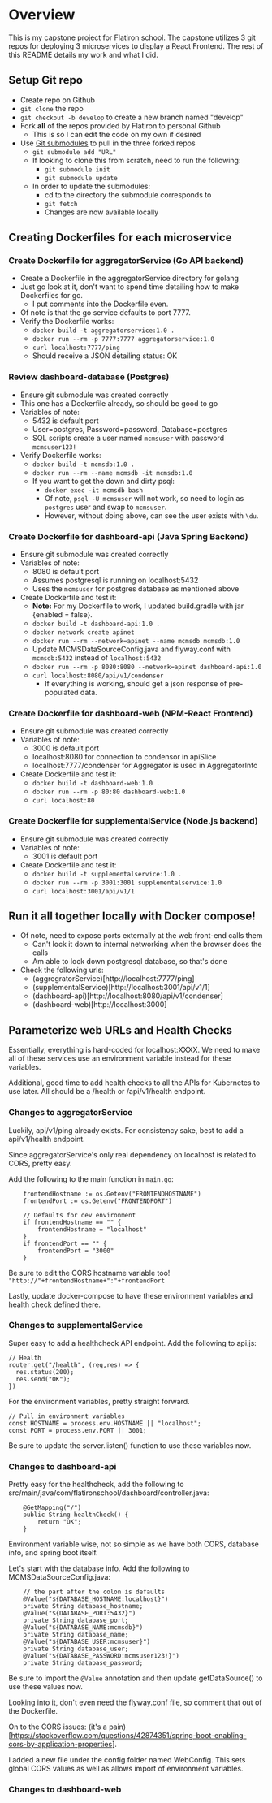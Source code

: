 # Overview

This is my capstone project for Flatiron school.
The capstone utilizes 3 git repos for deploying 3 microservices to display a React Frontend.
The rest of this README details my work and what I did.

## Setup Git repo

* Create repo on Github
* `git clone` the repo
* `git checkout -b develop` to create a new branch named "develop"
* Fork **all** of the repos provided by Flatiron to personal Github
    * This is so I can edit the code on my own if desired
* Use [Git submodules](https://git-scm.com/book/en/v2/Git-Tools-Submodules) to pull in the three forked repos
    * `git submodule add "URL"`
    * If looking to clone this from scratch, need to run the following:
        * `git submodule init`
        * `git submodule update`
    * In order to update the submodules:
        * cd to the directory the submodule corresponds to
        * `git fetch`
        * Changes are now available locally

## Creating Dockerfiles for each microservice

### Create Dockerfile for aggregatorService (Go API backend)

* Create a Dockerfile in the aggregatorService directory for golang
* Just go look at it, don't want to spend time detailing how to make Dockerfiles for go.
    * I put comments into the Dockerfile even.
* Of note is that the go service defaults to port 7777.
* Verify the Dockerfile works:
    * `docker build -t aggregatorservice:1.0 .`
    * `docker run --rm -p 7777:7777 aggregatorservice:1.0`
    * `curl localhost:7777/ping`
    * Should receive a JSON detailing status: OK

### Review dashboard-database (Postgres)

* Ensure git submodule was created correctly
* This one has a Dockerfile already, so should be good to go
* Variables of note:
    * 5432 is default port
    * User=postgres, Password=password, Database=postgres
    * SQL scripts create a user named `mcmsuser` with password `mcmsuser123!`
* Verify Dockerfile works:
    * `docker build -t mcmsdb:1.0 .`
    * `docker run --rm --name mcmsdb -it mcmsdb:1.0`
    * If you want to get the down and dirty psql:
        * `docker exec -it mcmsdb bash`
        * Of note, `psql -U mcmsuser` will not work, so need to login as `postgres` user and swap to `mcmsuser`.
        * However, without doing above, can see the user exists with `\du`.

### Create Dockerfile for dashboard-api (Java Spring Backend)

* Ensure git submodule was created correctly
* Variables of note:
    * 8080 is default port
    * Assumes postgresql is running on localhost:5432
    * Uses the `mcmsuser` for postgres database as mentioned above
* Create Dockerfile and test it:
    * **Note:** For my Dockerfile to work, I updated build.gradle with jar {enabled = false}. 
    * `docker build -t dashboard-api:1.0 .`
    * `docker network create apinet`
    * `docker run --rm --network=apinet --name mcmsdb mcmsdb:1.0`
    * Update MCMSDataSourceConfig.java and flyway.conf with `mcmsdb:5432` instead of `localhost:5432`
    * `docker run --rm -p 8080:8080 --network=apinet dashboard-api:1.0`
    * `curl localhost:8080/api/v1/condenser`
        * If everything is working, should get a json response of pre-populated data.

### Create Dockerfile for dashboard-web (NPM-React Frontend)

* Ensure git submodule was created correctly
* Variables of note:
    * 3000 is default port
    * localhost:8080 for connection to condensor in apiSlice
    * localhost:7777/condenser for Aggregator is used in AggregatorInfo
* Create Dockerfile and test it:
    * `docker build -t dashboard-web:1.0 .`
    * `docker run --rm -p 80:80 dashboard-web:1.0`
    * `curl localhost:80`

### Create Dockerfile for supplementalService (Node.js backend)

* Ensure git submodule was created correctly
* Variables of note:
    * 3001 is default port
* Create Dockerfile and test it:
    * `docker build -t supplementalservice:1.0 .`
    * `docker run --rm -p 3001:3001 supplementalservice:1.0`
    * `curl localhost:3001/api/v1/1`

## Run it all together locally with Docker compose!

* Of note, need to expose ports externally at the web front-end calls them
    * Can't lock it down to internal networking when the browser does the calls
    * Am able to lock down postgresql database, so that's done
* Check the following urls:
    * (aggregratorService)[http://localhost:7777/ping]
    * (supplementalService)[http://localhost:3001/api/v1/1]
    * (dashboard-api)[http://localhost:8080/api/v1/condenser]
    * (dashboard-web)[http://localhost:3000]

## Parameterize web URLs and Health Checks

Essentially, everything is hard-coded for localhost:XXXX.
We need to make all of these services use an environment variable instead for these variables.

Additional, good time to add health checks to all the APIs for Kubernetes to use later. All should be a /health or /api/v1/health endpoint.

### Changes to aggregatorService

Luckily, api/v1/ping already exists. For consistency sake,
best to add a api/v1/health endpoint.

Since aggregatorService's only real dependency on localhost is related to CORS,
pretty easy.

Add the following to the main function in `main.go`:
```
    frontendHostname := os.Getenv("FRONTENDHOSTNAME")
	frontendPort := os.Getenv("FRONTENDPORT")

	// Defaults for dev environment
	if frontendHostname == "" {
		frontendHostname = "localhost"
	}
	if frontendPort == "" {
		frontendPort = "3000"
	}
```
Be sure to edit the CORS hostname variable too!
`"http://"+frontendHostname+":"+frontendPort`

Lastly, update docker-compose to have these environment variables and health check defined there.

### Changes to supplementalService

Super easy to add a healthcheck API endpoint.
Add the following to api.js:
```
// Health
router.get("/health", (req,res) => {
  res.status(200);
  res.send("OK");
})
```

For the environment variables, pretty straight forward.
```
// Pull in environment variables
const HOSTNAME = process.env.HOSTNAME || "localhost";
const PORT = process.env.PORT || 3001;
```
Be sure to update the server.listen() function to use these variables now.

### Changes to dashboard-api

Pretty easy for the healthcheck, add the following to src/main/java/com/flatironschool/dashboard/controller.java:
```
    @GetMapping("/")
    public String healthCheck() {
        return "OK";
    }
```

Environment variable wise, not so simple as we have both CORS, database info, and spring boot itself.

Let's start with the database info.
Add the following to MCMSDataSourceConfig.java:
```
    // the part after the colon is defaults
    @Value("${DATABASE_HOSTNAME:localhost}")
    private String database_hostname;
    @Value("${DATABASE_PORT:5432}")
    private String database_port;
    @Value("${DATABASE_NAME:mcmsdb}")
    private String database_name;
    @Value("${DATABASE_USER:mcmsuser}")
    private String database_user;
    @Value("${DATABASE_PASSWORD:mcmsuser123!}")
    private String database_password;
```

Be sure to import the `@Value` annotation and then update getDataSource() to use these values now.

Looking into it, don't even need the flyway.conf file, so comment that out of the Dockerfile.

On to the CORS issues: (it's a pain)[https://stackoverflow.com/questions/42874351/spring-boot-enabling-cors-by-application-properties].

I added a new file under the config folder named WebConfig.
This sets global CORS values as well as allows import of environment variables.

### Changes to dashboard-web



